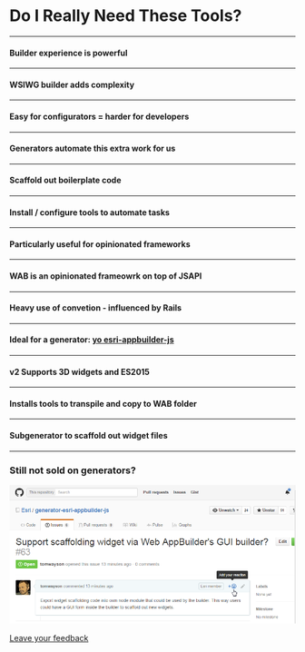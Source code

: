 <!-- .slide: data-background="reveal.js/img/bg-4.png" -->
# Do I Really Need These Tools?

---

<!-- .slide: data-background="img/wab-builder.png" -->
#### Builder experience is powerful

---

<!-- .slide: data-background="img/wab-builder.png" -->
#### WSIWG builder adds complexity


---

<!-- .slide: data-background="img/problem-7658225516_00cf277f83_z.jpg" -->
#### Easy for configurators = harder for developers 

---

<!-- .slide: data-background="img/scaffold-2520054449_b8d243d857_z.jpg" -->
#### Generators automate this extra work for us

---

<!-- .slide: data-background="img/scaffold-2520054449_b8d243d857_z.jpg" -->
#### Scaffold out boilerplate code

---

<!-- .slide: data-background="img/scaffold-2520054449_b8d243d857_z.jpg" -->
#### Install / configure tools to automate tasks

---

<!-- .slide: data-background="img/emberjs-logo.png" data-background-size="500px" data-background-color="#fff" -->
#### Particularly useful for opinionated frameworks

---

<!-- .slide: data-background="img/wab-exploded.png" data-background-size="800px" data-background-color="#fff" -->
#### WAB is an opinionated frameowrk on top of JSAPI

---

<!-- .slide: data-background="img/wab-widget-conventions.png" -->
#### Heavy use of convetion - influenced by Rails

---

<!-- .slide: data-background="img/wab-generator-sceenshot.png" data-background-size="634px" data-background-color="#000" -->
#### Ideal for a generator: [yo esri-appbuilder-js](https://www.npmjs.com/package/generator-esri-appbuilder-js)

---

<!-- .slide: data-background="img/wab-generator-sceenshot.png" data-background-size="634px" data-background-color="#000" -->
#### v2 Supports 3D widgets and ES2015

---

<!-- .slide: data-background="img/wab-generator-sceenshot.png" data-background-size="634px" data-background-color="#000" -->
#### Installs tools to transpile and copy to WAB folder

---

<!-- .slide: data-background="img/wab-generator-sceenshot.png" data-background-size="634px" data-background-color="#000" -->
#### Subgenerator to scaffold out widget files

---

<!-- .slide: data-background="reveal.js/img/bg-3.png" -->
### Still not sold on generators?

<img src="img/issue-screenshot.png" />

[Leave your feedback](https://github.com/Esri/generator-esri-appbuilder-js/issues/63)
